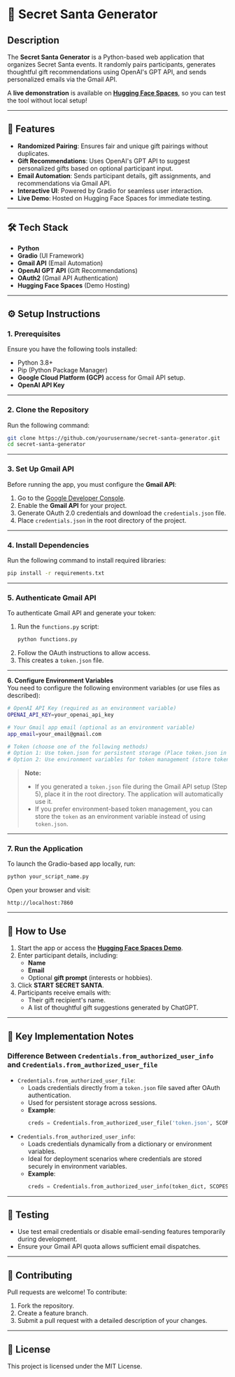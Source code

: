 # 🎅 **Secret Santa Generator**  

## **Description**  
The **Secret Santa Generator** is a Python-based web application that organizes Secret Santa events. It randomly pairs participants, generates thoughtful gift recommendations using OpenAI's GPT API, and sends personalized emails via the Gmail API.  

A **live demonstration** is available on [**Hugging Face Spaces**](https://huggingface.co/spaces/galudSla/secret-santa), so you can test the tool without local setup!  

---

## 🚀 **Features**  
- **Randomized Pairing**: Ensures fair and unique gift pairings without duplicates.  
- **Gift Recommendations**: Uses OpenAI's GPT API to suggest personalized gifts based on optional participant input.  
- **Email Automation**: Sends participant details, gift assignments, and recommendations via Gmail API.  
- **Interactive UI**: Powered by Gradio for seamless user interaction.  
- **Live Demo**: Hosted on Hugging Face Spaces for immediate testing.  

---

## 🛠️ **Tech Stack**  
- **Python**  
- **Gradio** (UI Framework)  
- **Gmail API** (Email Automation)  
- **OpenAI GPT API** (Gift Recommendations)  
- **OAuth2** (Gmail API Authentication)  
- **Hugging Face Spaces** (Demo Hosting)  

---

## ⚙️ **Setup Instructions**

### 1. **Prerequisites**  
Ensure you have the following tools installed:  
- Python 3.8+  
- Pip (Python Package Manager)  
- **Google Cloud Platform (GCP)** access for Gmail API setup.  
- **OpenAI API Key**  

---

### 2. **Clone the Repository**  
Run the following command:  
```bash
git clone https://github.com/yourusername/secret-santa-generator.git
cd secret-santa-generator
```

---

### 3. **Set Up Gmail API**  
Before running the app, you must configure the **Gmail API**:  
1. Go to the [Google Developer Console](https://console.cloud.google.com/).  
2. Enable the **Gmail API** for your project.  
3. Generate OAuth 2.0 credentials and download the `credentials.json` file.  
4. Place `credentials.json` in the root directory of the project.  

---

### 4. **Install Dependencies**  
Run the following command to install required libraries:  
```bash
pip install -r requirements.txt
```

---

### 5. **Authenticate Gmail API**  
To authenticate Gmail API and generate your token:  
1. Run the `functions.py` script:  
   ```bash
   python functions.py
   ```
2. Follow the OAuth instructions to allow access.  
3. This creates a `token.json` file.  

---

**6. Configure Environment Variables**  
You need to configure the following environment variables (or use files as described):

```bash
# OpenAI API Key (required as an environment variable)
OPENAI_API_KEY=your_openai_api_key  

# Your Gmail app email (optional as an environment variable)
app_email=your_email@gmail.com  

# Token (choose one of the following methods)
# Option 1: Use token.json for persistent storage (Place token.json in the root directory; no need to add token in the environment)
# Option 2: Use environment variables for token management (store token details as an environment variable)
```

> **Note:**  
> - If you generated a `token.json` file during the Gmail API setup (Step 5), place it in the root directory. The application will automatically use it.
> - If you prefer environment-based token management, you can store the `token` as an environment variable instead of using `token.json`.

---

### 7. **Run the Application**  
To launch the Gradio-based app locally, run:  
```bash
python your_script_name.py
```
Open your browser and visit:  
```plaintext
http://localhost:7860
```

---

## 🎥 **How to Use**  
1. Start the app or access the [**Hugging Face Spaces Demo**]((https://huggingface.co/spaces/galudSla/secret-santa)).  
2. Enter participant details, including:  
   - **Name**  
   - **Email**  
   - Optional **gift prompt** (interests or hobbies).  
3. Click **START SECRET SANTA**.  
4. Participants receive emails with:  
   - Their gift recipient's name.  
   - A list of thoughtful gift suggestions generated by ChatGPT.  

---

## 🔑 **Key Implementation Notes**  

### **Difference Between `Credentials.from_authorized_user_info` and `Credentials.from_authorized_user_file`**  
- `Credentials.from_authorized_user_file`:  
   - Loads credentials directly from a `token.json` file saved after OAuth authentication.  
   - Used for persistent storage across sessions.  
   - **Example**:  
     ```python
     creds = Credentials.from_authorized_user_file('token.json', SCOPES)
     ```  
- `Credentials.from_authorized_user_info`:  
   - Loads credentials dynamically from a dictionary or environment variables.  
   - Ideal for deployment scenarios where credentials are stored securely in environment variables.  
   - **Example**:  
     ```python
     creds = Credentials.from_authorized_user_info(token_dict, SCOPES)
     ```  

---

## 🧪 **Testing**  
- Use test email credentials or disable email-sending features temporarily during development.  
- Ensure your Gmail API quota allows sufficient email dispatches.  

---

## 🙌 **Contributing**  
Pull requests are welcome! To contribute:  
1. Fork the repository.  
2. Create a feature branch.  
3. Submit a pull request with a detailed description of your changes.  

---

## 📜 **License**  
This project is licensed under the MIT License.  
